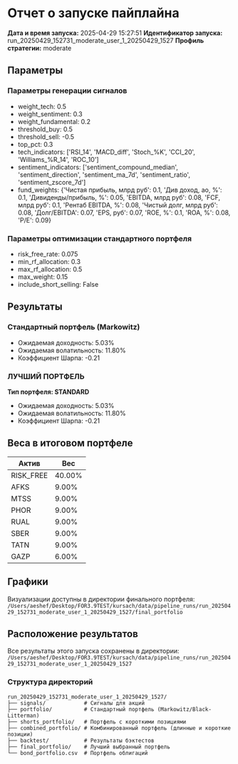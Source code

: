# Отчет о запуске пайплайна

**Дата и время запуска:** 2025-04-29 15:27:51
**Идентификатор запуска:** run_20250429_152731_moderate_user_1_20250429_1527
**Профиль стратегии:** moderate

## Параметры

### Параметры генерации сигналов
- weight_tech: 0.5
- weight_sentiment: 0.3
- weight_fundamental: 0.2
- threshold_buy: 0.5
- threshold_sell: -0.5
- top_pct: 0.3
- tech_indicators: ['RSI_14', 'MACD_diff', 'Stoch_%K', 'CCI_20', 'Williams_%R_14', 'ROC_10']
- sentiment_indicators: ['sentiment_compound_median', 'sentiment_direction', 'sentiment_ma_7d', 'sentiment_ratio', 'sentiment_zscore_7d']
- fund_weights: {'Чистая прибыль, млрд руб': 0.1, 'Див доход, ао, %': 0.1, 'Дивиденды/прибыль, %': 0.05, 'EBITDA, млрд руб': 0.08, 'FCF, млрд руб': 0.1, 'Рентаб EBITDA, %': 0.08, 'Чистый долг, млрд руб': 0.08, 'Долг/EBITDA': 0.07, 'EPS, руб': 0.07, 'ROE, %': 0.1, 'ROA, %': 0.08, 'P/E': 0.09}

### Параметры оптимизации стандартного портфеля
- risk_free_rate: 0.075
- min_rf_allocation: 0.3
- max_rf_allocation: 0.5
- max_weight: 0.15
- include_short_selling: False

## Результаты

### Стандартный портфель (Markowitz)

- Ожидаемая доходность: 5.03%
- Ожидаемая волатильность: 11.80%
- Коэффициент Шарпа: -0.21

### ЛУЧШИЙ ПОРТФЕЛЬ

**Тип портфеля: STANDARD**

- Ожидаемая доходность: 5.03%
- Ожидаемая волатильность: 11.80%
- Коэффициент Шарпа: -0.21

## Веса в итоговом портфеле

| Актив | Вес |
|-------|-----|
| RISK_FREE | 40.00% |
| AFKS | 9.00% |
| MTSS | 9.00% |
| PHOR | 9.00% |
| RUAL | 9.00% |
| SBER | 9.00% |
| TATN | 9.00% |
| GAZP | 6.00% |

## Графики

Визуализации доступны в директории финального портфеля:
`/Users/aeshef/Desktop/FOR3.9TEST/kursach/data/pipeline_runs/run_20250429_152731_moderate_user_1_20250429_1527/final_portfolio`

## Расположение результатов

Все результаты этого запуска сохранены в директории:
`/Users/aeshef/Desktop/FOR3.9TEST/kursach/data/pipeline_runs/run_20250429_152731_moderate_user_1_20250429_1527`

### Структура директорий

```
run_20250429_152731_moderate_user_1_20250429_1527/
├── signals/            # Сигналы для акций
├── portfolio/          # Стандартный портфель (Markowitz/Black-Litterman)
├── shorts_portfolio/   # Портфель с короткими позициями
├── combined_portfolio/ # Комбинированный портфель (длинные и короткие позиции)
├── backtest/           # Результаты бэктестов
├── final_portfolio/    # Лучший выбранный портфель
└── bond_portfolio.csv  # Портфель облигаций
```
